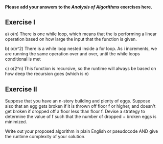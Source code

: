 #### Please add your answers to the ***Analysis of  Algorithms*** exercises here.

## Exercise I

a)
o(n)
There is one while loop, which means that the is performing a linear operation based on how large the input that the function is given.

b)
o(n^2)
There is a while loop nested inside a for loop. As i increments, we are running the same operation over and over, until the while loops conditional is met

c)
o(2^n)
This function is recursive, so the runtime will always be based on how deep the recursion goes (which is n)

## Exercise II

Suppose that you have an n-story building and plenty of eggs. Suppose also that an egg gets broken if it is thrown off floor f or higher, and doesn't get broken if dropped off a floor less than floor f. Devise a strategy to determine the value of f such that the number of dropped + broken eggs is minimized.

Write out your proposed algorithm in plain English or pseudocode AND give the runtime complexity of your solution.

